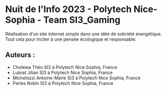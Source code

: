 # Nuit de l'Info 2023 - Polytech Nice-Sophia - Team SI3_Gaming

Réalisation d'un site internet simple dans une idée de sobriété energétique.
Tout cela pour inciter à une pensée écologique et responsable.


## Auteurs :
* Cholewa Théo SI3 à Polytech Nice Sophia, France
* Lubrat Jilian SI3 à Polytech Nice Sophia, France
* Michelozzi Antoine-Marie SI3 à Polytech Nice Sophia, France
* Perles Robin SI3 à Polytech Nice Sophia, France
